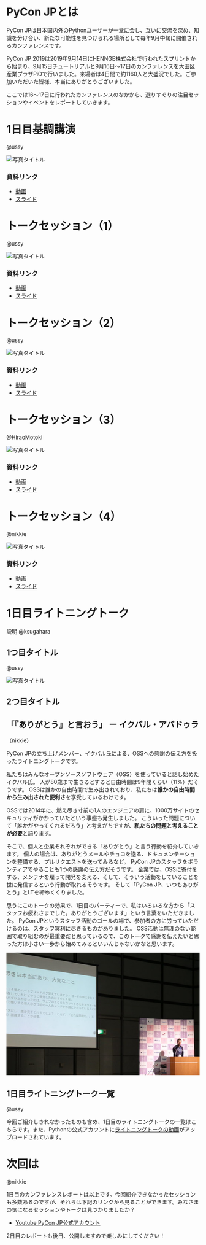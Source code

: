 # PyCon JPとは

PyCon JPは日本国内外のPythonユーザーが一堂に会し、互いに交流を深め、知識を分け合い、新たな可能性を見つけられる場所として毎年9月中旬に開催されるカンファレンスです。

PyCon JP 2019は2019年9月14日にHENNGE株式会社で行われたスプリントから始まり、9月15日チュートリアルと9月16日〜17日のカンファレンスを大田区産業プラザPiOで行いました。来場者は4日間で約1160人と大盛況でした。ご参加いただいた皆様、本当にありがとうございました。

ここでは16〜17日に行われたカンファレンスのなかから、選りすぐりの注目セッションやイベントをレポートしていきます。

# 1日目基調講演

@ussy

![写真タイトル](./_static/hogehuga.jpg)

### 資料リンク

* [動画]()
* [スライド]()


# トークセッション（1）

@ussy

![写真タイトル](./_static/hogehuga.jpg)

### 資料リンク

* [動画]()
* [スライド]()

# トークセッション（2）

@ussy

![写真タイトル](./_static/hogehuga.jpg)

### 資料リンク

* [動画]()
* [スライド]()

# トークセッション（3）

@HiraoMotoki

![写真タイトル](./_static/hogehuga.jpg)

### 資料リンク

* [動画]()
* [スライド]()


# トークセッション（4）

@nikkie

![写真タイトル](./_static/hogehuga.jpg)

### 資料リンク

* [動画]()
* [スライド]()

# 1日目ライトニングトーク

説明 @ksugahara

## 1つ目タイトル

@ussy

![写真タイトル](./_static/hogehuga.jpg)


## 2つ目タイトル

## 「『ありがとう』と言おう」 ー イクバル・アバドゥラ

（nikkie）

PyCon JPの立ち上げメンバー、イクバル氏による、OSSへの感謝の伝え方を扱ったライトニングトークです。

私たちはみんなオープンソースソフトウェア（OSS）を使っていると話し始めたイクバル氏。
人が80歳まで生きるとすると自由時間は9年間くらい（11%）だそうです。
OSSは誰かの自由時間で生み出されており、私たちは**誰かの自由時間から生み出された便利さ**を享受しているわけです。

OSSでは2014年に、燃え尽き寸前の1人のエンジニアの肩に、1000万サイトのセキュリティがかかっていたという事態も発生しました。
こういった問題について「誰かがやってくれるだろう」と考えがちですが、**私たちの問題と考えることが必要**と語ります。

そこで、個人と企業それぞれができる「ありがとう」と言う行動を紹介していきます。
個人の場合は、ありがとうメールやチョコを送る、ドキュメンテーションを整備する、プルリクエストを送ってみるなど。
PyCon JPのスタッフをボランティアでやることも1つの感謝の伝え方だそうです。
企業では、OSSに寄付をする、メンテナを雇って開発を支える、そして、そういう活動をしていることを世に発信するという行動が取れるそうです。
そして「PyCon JP、いつもありがとう」とLTを締めくくりました。

思うにこのトークの効果で、1日目のパーティーで、私はいろいろな方から「スタッフお疲れさまでした。ありがとうございます」という言葉をいただきました。
PyCon JPというスタッフ活動のゴールの場で、参加者の方に労っていただけるのは、スタッフ冥利に尽きるものがありました。
OSS活動は無理のない範囲で取り組むのが最重要だと思っているので、このトークで感謝を伝えたいと思った方は小さい一歩から始めてみるといいんじゃないかなと思います。

![OSSの燃え尽きは私たちの問題と指摘するイクバル氏](./_static/iqbal_lt_thank_you.jpg)


## 1日目ライトニングトーク一覧

@ussy

今回ご紹介しきれなかったものも含め、1日目のライトニングトークの一覧はこちらです。また、Pythonの公式アカウントに[ライトニングトークの動画]()がアップロードされています。



# 次回は

@nikkie

1日目のカンファレンスレポートは以上です。今回紹介できなかったセッションも多数あるのですが、それらは下記のリンクから見ることができます。みなさまの気になるセッションやトークは見つかりましたか？

* [Youtube PyCon JP公式アカウント](https://www.youtube.com/channel/UCxNoKygeZIE1AwZ_NdUCkhQ)

2日目のレポートも後日、公開しますので楽しみにしてください！
